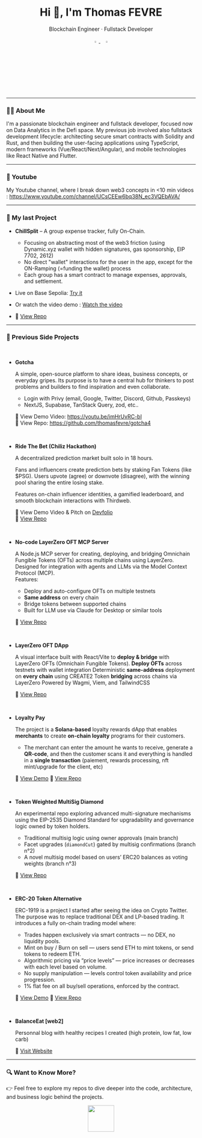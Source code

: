 <h1 align="center">Hi 👋, I'm Thomas FEVRE</h1>
<p align="center">Blockchain Engineer · Fullstack Developer</p>

<p align="center">
  <a href="https://www.linkedin.com/in/thomas-fevre-6853b51a1/">
    <img src="https://img.icons8.com/color/48/000000/linkedin.png" width="3.5%"/>
  </a>
  &nbsp;
  <a href="mailto:thomas.fevre@outlook.com">
    <img src="https://img.icons8.com/fluent/48/000000/gmail.png" width="3.5%"/>
  </a>
</p>

---

### 👨‍💻 About Me

I'm a passionate blockchain engineer and fullstack developer, focused now on Data Analytics in the Defi space. My previous job involved also fullstack development lifecycle: architecting secure smart contracts with Solidity and Rust, and then building the user-facing applications using TypeScript, modern frameworks (Vue/React/Next/Angular), and mobile technologies like React Native and Flutter.

---
### 🎥 Youtube
My Youtube channel, where I break down web3 concepts in <10 min videos : https://www.youtube.com/channel/UCsCEEw6bq38N_ec3VQEbAVA/ 

--- 

### 🚀 My last Project

- **ChillSplit** – A group expense tracker, fully On-Chain.
  - Focusing on abstracting most of the web3 friction (using Dynamic.xyz wallet with hidden signatures, gas sponsorship, EIP 7702, 2612)
  - No direct "wallet" interactions for the user in the app, except for the ON-Ramping (=funding the wallet) process
  - Each group has a smart contract to manage expenses, approvals, and settlement.

- Live on Base Sepolia: [Try it](https://chill-split.vercel.app)  
- Or watch the video demo : [Watch the video](https://1drv.ms/v/s!AtdUrFtj-JzFi_hO_W5SLLgNc1KF_Q)
- 🔗 [View Repo](https://github.com/thomasfevre/chill-split)
---

### 🧪 Previous Side Projects 

<br />

- **Gotcha**
  
  A simple, open-source platform to share ideas, business concepts, or everyday gripes. Its purpose is to have a central hub for thinkers to post problems and builders to find inspiration and even collaborate.
  - Login with Privy (email, Google, Twitter, Discord, Github, Passkeys)
  - NextJS, Supabase, TanStack Query, zod, etc..  
  
  
  🔗 View Demo Video: https://youtu.be/imHrUvRC-bI  
  🔗 View Repo: https://github.com/thomasfevre/gotcha4


<br /> 

- **Ride The Bet (Chiliz Hackathon)**

  A decentralized prediction market built solo in 18 hours.
  
  Fans and influencers create prediction bets by staking Fan Tokens (like $PSG).
  Users upvote (agree) or downvote (disagree), with the winning pool sharing the entire losing stake.
  
  Features on-chain influencer identities, a gamified leaderboard, and smooth blockchain interactions with Thirdweb.
  
  🔗 View Demo Video & Pitch on [Devfolio](https://devfolio.co/projects/ridethebet-b84a)  
  🔗 [View Repo](https://github.com/thomasfevre/ride-the-bet)

<br /> 

- **No-code LayerZero OFT MCP Server**

  A Node.js MCP server for creating, deploying, and bridging Omnichain Fungible Tokens (OFTs) across multiple chains using LayerZero.  
  Designed for integration with agents and LLMs via the Model Context Protocol (MCP).  
  Features:
  - Deploy and auto-configure OFTs on multiple testnets
  - **Same address** on every chain
  - Bridge tokens between supported chains
  - Built for LLM use via Claude for Desktop or similar tools
    
  🔗 [View Repo](https://github.com/thomasfevre/layerzero_mcp)
    
<br />

- **LayerZero OFT DApp**

  A visual interface built with React/Vite to **deploy & bridge** with LayerZero OFTs (Omnichain Fungible Tokens).
  **Deploy OFTs** across testnets with wallet integration
  Deterministic **same-address** deployment on **every chain** using CREATE2
  Token **bridging** across chains via LayerZero
  Powered by Wagmi, Viem, and TailwindCSS

   🔗 [View Repo](https://github.com/thomasfevre/layerzero_dapp)

<br />

- **Loyalty Pay**
    
  The project is a **Solana-based** loyalty rewards dApp that enables **merchants** to create **on-chain loyalty** programs for their customers.
  - The merchant can enter the amount he wants to receive, generate a **QR-code**, and then the customer scans it and everything is handled in a **single transaction** (paiement, rewards processing, nft mint/upgrade for the client, etc)
      
  🔗 [View Demo](https://loyalty-program-sable.vercel.app/)
  🔗 [View Repo](https://github.com/thomasfevre/loyalty_program)  
    
<br />

- **Token Weighted MultiSig Diamond**
     
  An experimental repo exploring advanced multi-signature mechanisms using the EIP-2535 Diamond Standard for upgradability and governance logic owned by token holders.
  - Traditional multisig logic using owner approvals (main branch) 
  - Facet upgrades (`diamondCut`) gated by multisig confirmations (branch n°2) 
  - A novel multisig model based on users’ ERC20 balances as voting weights (branch n°3)  

  🔗 [View Repo](https://github.com/thomasfevre/Token-Weighted-Multisig-Diamond)

<br />
    
- **ERC-20 Token Alternative**
    
  ERC-1919 is a project I started after seeing the idea on Crypto Twitter. The purpose was to replace traditional DEX and LP-based trading.
  It introduces a fully on-chain trading model where:
     - Trades happen exclusively via smart contracts — no DEX, no liquidity pools.
     - Mint on buy / Burn on sell — users send ETH to mint tokens, or send tokens to redeem ETH.
     - Algorithmic pricing via “price levels” — price increases or decreases with each level based on volume.
     - No supply manipulation — levels control token availability and price progression.
     - 1% flat fee on all buy/sell operations, enforced by the contract.
  
  🔗 [View Demo](https://next-web3-boilerplate-git-2project-ac976b-thomasfevres-projects.vercel.app/)
  🔗 [View Repo](https://github.com/thomasfevre/ERC-20-Alternative)  

<br />
    
- **BalanceEat [web2]**
    
  Personnal blog with healthy recipes I created (high protein, low fat, low carb)
    
  🔗 [Visit Website](https://recipe-nodejs-mongodb.onrender.com/)

---

### 🔍 Want to Know More?

👉 Feel free to explore my repos to dive deeper into the code, architecture, and business logic behind the projects.

<p align="center">
  <img src="https://github.com/fnky/fnky/raw/fnky/img/smile.gif" height="70">
</p>

